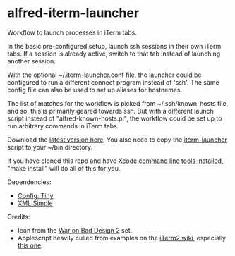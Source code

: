 alfred-iterm-launcher
=====================

Workflow to launch processes in iTerm tabs.

In the basic pre-configured setup, launch ssh sessions in their own iTerm
tabs.  If a session is already active, switch to that tab instead of
launching another session.

With the optional ~/.iterm-launcher.conf file, the launcher could be configured
to run a different connect program instead of 'ssh'.  The same config file can
also be used to set up aliases for hostnames.

The list of matches for the workflow is picked from ~/.ssh/known\_hosts file,
and so, this is primarily geared towards ssh.  But with a different launch
script instead of "alfred-known-hosts.pl", the workflow could be set up to run
arbitrary commands in iTerm tabs.

Download the [latest version here](https://github.com/venkytv/alfred-iterm-launcher/raw/master/iTerm-Launcher.alfredworkflow).  You also need to copy the [iterm-launcher](https://raw.github.com/venkytv/alfred-iterm-launcher/master/iterm-launcher) script to your ~/bin directory.

If you have cloned this repo and have [Xcode command line tools installed](http://stackoverflow.com/a/9329325), "make install" will do all of this for you.

Dependencies:

- [Config::Tiny](https://metacpan.org/pod/Config::Tiny)
- [XML:Simple](https://metacpan.org/pod/XML::Simple)

Credits:

- Icon from the [War on Bad Design 2](http://www.iconarchive.com/show/war-on-bad-design-2-icons-by-icondesigner.net/WoBD-Terminal-icon.html) set.
- Applescript heavily culled from examples on the [iTerm2 wiki](http://code.google.com/p/iterm2/wiki/AppleScript), especially [this one](http://alexwlchan.dreamwidth.org/958.html).
